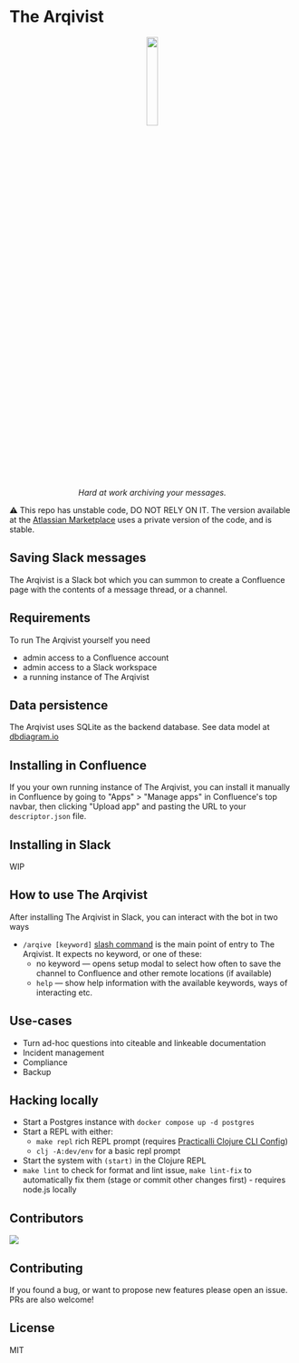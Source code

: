 # The Arqivist

<p align="center">
 <img src="https://arqivist.app/img/arqivist.jpg" width="20%">
</p>
<p align="center">
  <i>Hard at work archiving your messages.</i>
</p>

⚠️ This repo has unstable code, DO NOT RELY ON IT.
The version available at the [Atlassian Marketplace](https://marketplace.atlassian.com/apps/1227973)
uses a private version of the code, and is stable.

## Saving Slack messages

The Arqivist is a Slack bot which you can summon to create a Confluence page with the contents of a message thread, or a channel.

## Requirements

To run The Arqivist yourself you need

* admin access to a Confluence account
* admin access to a Slack workspace
* a running instance of The Arqivist

## Data persistence

The Arqivist uses SQLite as the backend database.
See data model at [dbdiagram.io](https://dbdiagram.io/d/6551f3787d8bbd6465102527)

## Installing in Confluence

If you your own running instance of The Arqivist, you can install it manually in Confluence by going to "Apps" > "Manage apps" in Confluence's top navbar, then clicking "Upload app"
and pasting the URL to your `descriptor.json` file.

## Installing in Slack

WIP

## How to use The Arqivist

After installing The Arqivist in Slack, you can interact with the bot in two ways

* `/arqive [keyword]` [slash command](https://api.slack.com/interactivity/slash-commands) is the main point of entry to The Arqivist. It expects no keyword, or one of these:
  * no keyword — opens setup modal to select how often to save the channel to Confluence and other remote locations (if available)
  * `help` — show help information with the available keywords, ways of interacting etc.

## Use-cases

* Turn ad-hoc questions into citeable and linkeable documentation
* Incident management
* Compliance
* Backup

## Hacking locally

* Start a Postgres instance with `docker compose up -d postgres`
* Start a REPL with either:
    * `make repl` rich REPL prompt (requires [Practicalli Clojure CLI Config](https://practical.li/clojure/clojure-cli/practicalli-config/)) 
    * `clj -A:dev/env` for a basic repl prompt
* Start the system with `(start)` in the Clojure REPL
* `make lint` to check for format and lint issue, `make lint-fix` to automatically fix them (stage or commit other changes first) - requires node.js locally

## Contributors

[![](https://contrib.rocks/image?repo=jcpsantiago/thearqivist)](https://github.com/jcpsantiago/thearqivist/graphs/contributors)

## Contributing

If you found a bug, or want to propose new features please open an issue. PRs are also welcome!

## License

MIT
